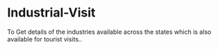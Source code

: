 # Industrial-Visit
To Get details of the industries available across the states which is also available for tourist visits..
